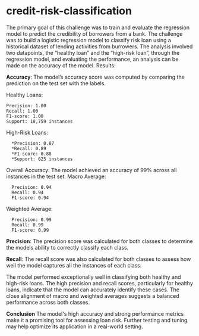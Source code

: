 # credit-risk-classification

The primary goal of this challenge was to train and evaluate the regression model to predict the credibility of borrowers from a bank. The challenge was to build a logistic regression model to classify risk loan using a historical dataset of lending activities from burrowers. The analysis involved two datapoints, the “healthy loan” and the “high-risk loan”, through the regression model, and evaluating the performance, an analysis can be made on the accuracy of the model.
Results:

**Accuracy**: The model’s accuracy score was computed by comparing the prediction on the test set with the labels.

Healthy Loans:

  	Precision: 1.00
  	Recall: 1.00
  	F1-score: 1.00
  	Support: 18,759 instances
  
High-Risk Loans:

	  *Precision: 0.87
	  *Recall: 0.89
	  *F1-score: 0.88
	  *Support: 625 instances
   
Overall Accuracy: The model achieved an accuracy of 99% across all instances in the test set.
Macro Average:

	  Precision: 0.94
	  Recall: 0.94
	  F1-score: 0.94
Weighted Average:

	  Precision: 0.99
	  Recall: 0.99
	  F1-score: 0.99

  
**Precision**: The precision score was calculated for both classes to determine the models ability to correctly classify each class.


**Recall**: The recall score was also calculated for both classes to assess how well the model captures all the instances of each class.

The model performed exceptionally well in classifying both healthy and high-risk loans. The high precision and recall scores, particularly for healthy loans, indicate that the model can accurately identify these cases. The close alignment of macro and weighted averages suggests a balanced performance across both classes.

**Conclusion**
The model's high accuracy and strong performance metrics make it a promising tool for assessing loan risk. Further testing and tuning may help optimize its application in a real-world setting.
